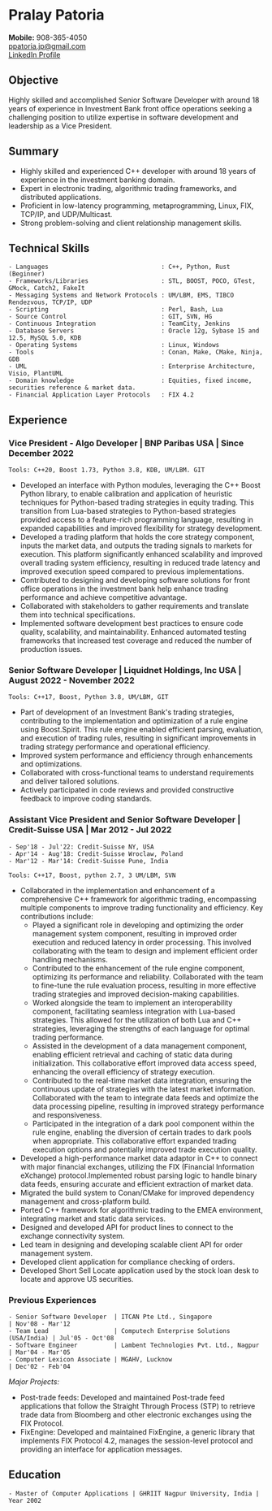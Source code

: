 # Pralay Patoria
**Mobile:** 908-365-4050  
[ppatoria.jp@gmail.com](mailto:ppatoria.jp@gmail.com)  
[LinkedIn Profile](https://www.linkedin.com/in/pralay-patoria-a5966a31/)  

## Objective
Highly skilled and accomplished Senior Software Developer with around 18 years
of experience in Investment Bank front office operations seeking a challenging
position to utilize expertise in software development and leadership as a Vice
President.


## Summary
- Highly skilled and experienced C++ developer with around 18 years of
  experience in the investment banking domain.
- Expert in electronic trading, algorithmic trading frameworks, and distributed
  applications.
- Proficient in low-latency programming, metaprogramming, Linux, FIX, TCP/IP,
  and UDP/Multicast.
- Strong problem-solving and client relationship management skills.

## Technical Skills
```
- Languages                               : C++, Python, Rust (Beginner)
- Frameworks/Libraries                    : STL, BOOST, POCO, GTest, GMock, Catch2, FakeIt
- Messaging Systems and Network Protocols : UM/LBM, EMS, TIBCO Rendezvous, TCP/IP, UDP
- Scripting                               : Perl, Bash, Lua
- Source Control                          : GIT, SVN, HG
- Continuous Integration                  : TeamCity, Jenkins
- Database Servers                        : Oracle 12g, Sybase 15 and 12.5, MySQL 5.0, KDB
- Operating Systems                       : Linux, Windows
- Tools                                   : Conan, Make, CMake, Ninja, GDB
- UML                                     : Enterprise Architecture, Visio, PlantUML
- Domain knowledge                        : Equities, fixed income, securities reference & market data.
- Financial Application Layer Protocols   : FIX 4.2
```

## Experience

### Vice President - Algo Developer | BNP Paribas USA | Since December 2022
```
Tools: C++20, Boost 1.73, Python 3.8, KDB, UM/LBM. GIT
```
- Developed an interface with Python modules, leveraging the C++ Boost Python library, to enable calibration and application of heuristic techniques for Python-based trading strategies in equity trading. This transition from Lua-based strategies to Python-based strategies provided access to a feature-rich programming language, resulting in expanded capabilities and improved flexibility for strategy development.
- Developed a trading platform that holds the core strategy component, inputs the market data, and outputs the trading signals to markets for execution. This platform significantly enhanced scalability and improved overall trading system efficiency, resulting in reduced trade latency and improved execution speed compared to previous implementations.
- Contributed to designing and developing software solutions for front office operations in the investment bank help enhance trading performance and achieve competitive advantage.
- Collaborated with stakeholders to gather requirements and translate them into technical specifications. 
- Implemented software development best practices to ensure code quality, scalability, and maintainability. Enhanced automated testing frameworks that increased test coverage and reduced the number of production issues.

### Senior Software Developer | Liquidnet Holdings, Inc USA | August 2022 - November 2022
```
Tools: C++17, Boost, Python 3.8, UM/LBM, GIT
```
- Part of development of an Investment Bank's trading strategies, contributing to the implementation and optimization of a rule engine using Boost.Spirit. This rule engine enabled efficient parsing, evaluation, and execution of trading rules, resulting in significant improvements in trading strategy performance and operational efficiency.
- Improved system performance and efficiency through enhancements and optimizations.
- Collaborated with cross-functional teams to understand requirements and deliver tailored solutions.
- Actively participated in code reviews and provided constructive feedback to  improve coding standards.

### Assistant Vice President and Senior Software Developer | Credit-Suisse USA | Mar 2012 - Jul 2022
```
- Sep'18 - Jul'22: Credit-Suisse NY, USA
- Apr'14 - Aug'18: Credit-Suisse Wroclaw, Poland
- Mar'12 - Mar'14: Credit-Suisse Pune, India
```
```
Tools: C++17, Boost, python 2.7, 3 UM/LBM, SVN
```
- Collaborated in the implementation and enhancement of a comprehensive C++ framework for algorithmic trading, encompassing multiple components to improve trading functionality and efficiency. Key contributions include:
  - Played a significant role in developing and optimizing the order management system component, resulting in improved order execution and reduced latency in order processing. This involved collaborating with the team to design and implement efficient order handling mechanisms.
  - Contributed to the enhancement of the rule engine component, optimizing its performance and reliability. Collaborated with the team to fine-tune the rule evaluation process, resulting in more effective trading strategies and improved decision-making capabilities.
  - Worked alongside the team to implement an interoperability component, facilitating seamless integration with Lua-based strategies. This allowed for the utilization of both Lua and C++ strategies, leveraging the strengths of each language for optimal trading performance.
  - Assisted in the development of a data management component, enabling efficient retrieval and caching of static data during initialization. This collaborative effort improved data access speed, enhancing the overall efficiency of strategy execution.
  - Contributed to the real-time market data integration, ensuring the continuous update of strategies with the latest market information. Collaborated with the team to integrate data feeds and optimize the data processing pipeline, resulting in improved strategy performance and responsiveness.
  - Participated in the integration of a dark pool component within the rule engine, enabling the diversion of certain trades to dark pools when appropriate. This collaborative effort expanded trading execution options and potentially improved trade execution quality.
- Developed a high-performance market data adaptor in C++ to connect with major financial exchanges, utilizing the FIX (Financial Information eXchange) protocol.Implemented robust parsing logic to handle binary data feeds, ensuring accurate and efficient extraction of market data.
- Migrated the build system to Conan/CMake for improved dependency management and cross-platform build.
- Ported C++ framework for algorithmic trading to the EMEA environment, integrating market and static data services.
- Designed and developed API for product lines to connect to the exchange connectivity system.
- Led team in designing and developing scalable client API for order management system.
- Developed client application for compliance checking of orders.
- Developed Short Sell Locate application used by the stock loan desk to locate and approve US securities.

### Previous Experiences
```
- Senior Software Developer  | ITCAN Pte Ltd., Singapore                  | Nov'08 - Mar'12
- Team Lead                  | Computech Enterprise Solutions (USA/India) | Jul'05 - Oct'08
- Software Engineer          | Lambent Technologies Pvt. Ltd., Nagpur     | Mar'04 - Mar'05
- Computer Lexicon Associate | MGAHV, Lucknow                             | Dec'02 - Feb'04
```
*Major Projects:*  
- Post-trade feeds: Developed and maintained Post-trade feed applications that
  follow the Straight Through Process (STP) to retrieve trade data from
  Bloomberg and other electronic exchanges using the FIX Protocol.
- FixEngine: Developed and maintained FixEngine, a generic library that
  implements FIX Protocol 4.2, manages the session-level protocol and providing
  an interface for application messages.

## Education
```
- Master of Computer Applications | GHRIIT Nagpur University, India | Year 2002
```
